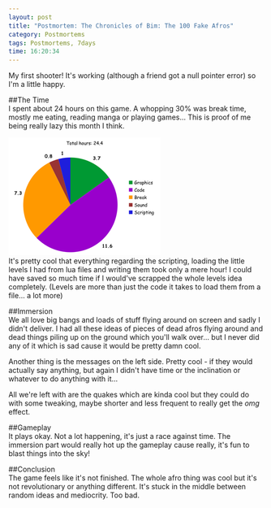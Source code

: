 ```yaml
---
layout: post
title: "Postmortem: The Chronicles of Bim: The 100 Fake Afros"
category: Postmortems
tags: Postmortems, 7days
time: 16:20:34
---
```

My first shooter! It's working (although a friend got a null pointer error) so I'm a little happy.

##The Time   
I spent about 24 hours on this game. A whopping 30% was break time, mostly me eating, reading manga or playing games... This is proof of me being really lazy this month I think. 

![](/images/games/afrograph.png)   
It's pretty cool that everything regarding the scripting, loading the little levels I had from lua files and writing them took only a mere hour! I could have saved so much time if I would've scrapped the whole levels idea completely. (Levels are more than just the code it takes to load them from a file... a lot more)

##Immersion   
We all love big bangs and loads of stuff flying around on screen and sadly I didn't deliver. I had all these ideas of pieces of dead afros flying around and dead things piling up on the ground which you'll walk over... but I never did any of it which is sad cause it would be pretty damn cool.

Another thing is the messages on the left side. Pretty cool - if they would actually say anything, but again I didn't have time or the inclination or whatever to do anything with it...

All we're left with are the quakes which are kinda cool but they could do with some tweaking, maybe shorter and less frequent to really get the *omg* effect.

##Gameplay   
It plays okay. Not a lot happening, it's just a race against time. The immersion part would really hot up the gameplay cause really, it's fun to blast things into the sky!

##Conclusion   
The game feels like it's not finished. The whole afro thing was cool but it's not revolutionary or anything different. It's stuck in the middle between random ideas and mediocrity. Too bad.

